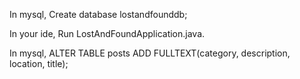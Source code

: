 In mysql,
Create database lostandfounddb;

In your ide,
Run LostAndFoundApplication.java.

In mysql,
ALTER TABLE posts ADD FULLTEXT(category, description, location, title);



